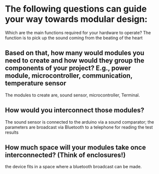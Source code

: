 # The following questions can guide your way towards modular design:

Which are the main functions required for your hardware to operate?
The function is to pick up the sound coming from the beating of the heart
## Based on that, how many would modules you need to create and how would they group the components of your project? E.g., power module, microcontroller, communication, temperature sensor
The modules to create are, sound sensor, microcontroller, Terminal.
## How would you interconnect those modules? 
The sound sensor is connected to the arduino via a sound comparator; the parameters are broadcast via Bluetooth to a telephone for reading the test results
## How much space will your modules take once interconnected? (Think of enclosures!)
the device fits in a space where a bluetooth broadcast can be made.
